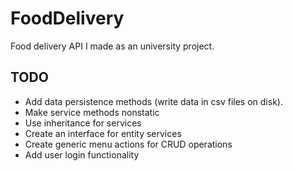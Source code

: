 # FoodDelivery

Food delivery API I made as an university project.

## TODO

* Add data persistence methods (write data in csv files on disk).
* Make service methods nonstatic
* Use inheritance for services
* Create an interface for entity services
* Create generic menu actions for CRUD operations
* Add user login functionality 
